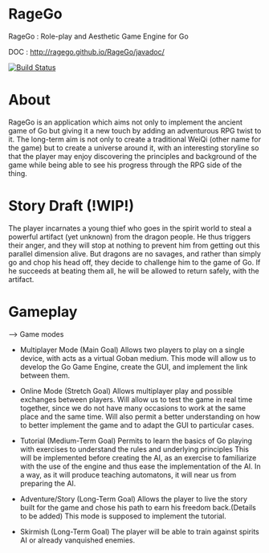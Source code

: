 # RageGo 

RageGo : Role-play and Aesthetic Game Engine for Go

DOC : http://ragego.github.io/RageGo/javadoc/

[![Build Status](https://travis-ci.org/RageGo/RageGo.svg?branch=master)](https://travis-ci.org/RageGo/RageGo)

# About

RageGo is an application which aims not only to implement the ancient game of Go but giving it a new touch by adding an adventurous RPG twist to it.
The long-term aim is not only to create a traditional WeiQi (other name for the game) but to create a universe around it, with an interesting storyline so that the player may enjoy discovering the principles and background of the game while being able to see his progress through the RPG side of the thing.

# Story Draft (!WIP!)

The player incarnates a young thief who goes in the spirit world to steal a powerful artifact (yet unknown) from the
dragon people. He thus triggers their anger, and they will stop at nothing to prevent him from getting out this parallel
dimension alive. But dragons are no savages, and rather than simply go and chop his head off, they decide to challenge
him to the game of Go. If he succeeds at beating them all, he will be allowed to return safely, with the artifact.

# Gameplay

--> Game modes

- Multiplayer Mode (Main Goal)
Allows two players to play on a single device, with acts as a virtual Goban medium.
This mode will allow us to develop the Go Game Engine, create the GUI, and implement the link between them.

- Online Mode (Stretch Goal)
Allows multiplayer play and possible exchanges between players.
Will allow us to test the game in real time together, since we do not have many occasions to work at the same place and the same time.
Will also permit a better understanding on how to better implement the game and to adapt the GUI to particular cases.

- Tutorial (Medium-Term Goal)
Permits to learn the basics of Go playing with exercises to understand the rules and underlying principles
This will be implemented before creating the AI, as an exercise to familiarize with the use of the engine and thus ease the implementation of the AI. In a way, as it will produce teaching automatons, it will near us from preparing the AI.

- Adventure/Story (Long-Term Goal)
Allows the player to live the story built for the game and chose his path to earn his freedom back.(Details to be added)
This mode is supposed to implement the tutorial.

- Skirmish (Long-Term Goal)
The player will be able to train against spirits AI or already vanquished enemies.

